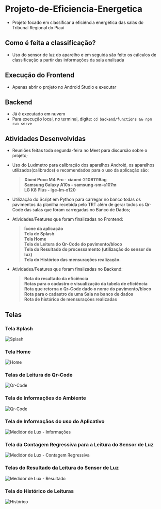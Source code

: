 # Projeto-de-Eficiencia-Energetica
* Projeto focado em classificar a eficiência energética das salas do Tribunal Regional do Piauí

## Como é feita a classificação?
* Uso do sensor de luz do aparelho e em seguida são feito os cálculos de classificação a partir das informações da sala analisada

## Execução do Frontend
* Apenas abrir o projeto no Android Studio e executar

## Backend
* Já é executado em nuvem
* Para execução local, no terminal, digite:
```cd backend/functions && npm run serve```

## Atividades Desenvolvidas

* Reuniões feitas toda segunda-feira no Meet para discursão sobre o projeto;
* Uso do Luxímetro para calibração dos aparelhos Android, os aparelhos utilizados(calibrados) e recomendados para o uso da aplicação são:
    > <strong> Xiomi Poco M4 Pro - xiaomi-21091116ag <br/>
    > Samsung Galaxy A10s - samsung-sm-a107m <br/>
    > LG K8 Plus - lge-lm-x120</strong>
* Utilização do Script em Python para carregar no banco todas os pavimentos da planilha recebida pelo TRT além de gerar todos os Qr-Code das salas que foram carregadas no Banco de Dados;
* Atividades/Features que foram finalizadas no Frontend:
    > <strong> Ícone da aplicação<br/>
    > Tela de Splash<br/>
    > Tela Home<br/>
    > Tela de Leitura do Qr-Code do pavimento/bloco<br/>
    > Tela do Resultado do processamento (utilização do sensor de luz)<br/>
    > Tela do Histórico das mensurações realização.<br/></strong>

* Atividades/Features que foram finalizadas no Backend:
    > <strong>Rota do resultado da eficiência<br/>
    > Rotas para o cadastro e visualização da tabela de eficiência<br/>
    > Rota que retorna o Qr-Code dado o nome do pavimento/bloco<br/>
    > Rota para o cadastro de uma Sala no banco de dados<br/>
    > Rota de histórico de mensurações realizadas<br/></strong>


## Telas

### Tela Splash

![Splash](https://drive.google.com/uc?id=1-Cvt26d1PtZ8uQxHCUPnvc1nX_K-LQHq)

### Tela Home

![Home](https://drive.google.com/uc?id=1-BFuGay_AO2kVTA8HiJ2FSmXFoqIy_jQ)

### Telas de Leitura do Qr-Code

![Qr-Code](https://drive.google.com/uc?id=1-OYOvf0cCawv_XOotqyRnZt3KRnPIqo1)

### Tela de Informações do Ambiente

![Qr-Code](https://drive.google.com/uc?id=1-NYtd8dOFu0WhlA1ElqIcTMkRZXDHWH5)

### Tela de Informaçãos do uso do Aplicativo

![Medidor de Lux - Informações](https://drive.google.com/uc?id=1-5FY1LJsJ8ySd0ktFsE3G9kS-CDQBjcP)


### Tela da Contagem Regressiva para a Leitura do Sensor de Luz

![Medidor de Lux - Contagem Regressiva](https://drive.google.com/uc?id=1-2ThBH16izf-h5BEYRODja9xfBsfnvOQ)

### Telas do Resultado da Leitura do Sensor de Luz

![Medidor de Lux - Resultado](https://drive.google.com/uc?id=1-KI3lyZzIYzYH9mLmoc4xHF-Qibo2OOa)

### Tela do Histórico de Leituras

![Histórico](https://drive.google.com/uc?id=1-0HvL6UsoB-MeuTc7tAMCiL9pqAMEtzn)